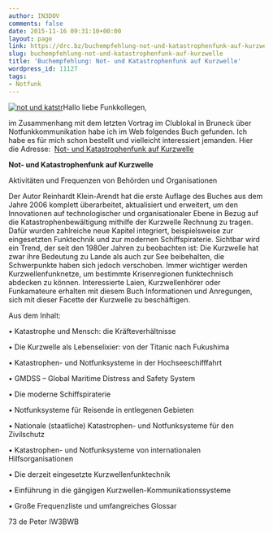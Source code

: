 ```yaml
---
author: IN3DOV
comments: false
date: 2015-11-16 09:31:10+00:00
layout: page
link: https://drc.bz/buchempfehlung-not-und-katastrophenfunk-auf-kurzwelle/
slug: buchempfehlung-not-und-katastrophenfunk-auf-kurzwelle
title: 'Buchempfehlung: Not- und Katastrophenfunk auf Kurzwelle'
wordpress_id: 11127
tags:
- Notfunk
---
```


[![not und katstr](https://drc.bz/wp-content/uploads/2015/11/not-und-katstr.jpg)](https://drc.bz/wp-content/uploads/2015/11/not-und-katstr.jpg)Hallo liebe Funkkollegen,




im Zusammenhang mit dem letzten Vortrag im Clublokal in Bruneck über Notfunkkommunikation habe ich im Web folgendes Buch gefunden. Ich habe es für mich schon bestellt und vielleicht interessiert jemanden. Hier die Adresse:  [Not- und Katastrophenfunk auf Kurzwelle](http://shop.vth.de/publikationen/siebel-verlag/not-und-katastrophenfunk-auf-kurzwelle.html)








**Not- und Katastrophenfunk auf Kurzwelle**




Aktivitäten und Frequenzen von Behörden und Organisationen




Der Autor Reinhardt Klein-Arendt hat die erste Auflage des Buches aus dem Jahre 2006 komplett überarbeitet, aktualisiert und erweitert, um den Innovationen auf technologischer und organisationaler Ebene in Bezug auf die Katastrophenbewältigung mithilfe der Kurzwelle Rechnung zu tragen. Dafür wurden zahlreiche neue Kapitel integriert, beispielsweise zur eingesetzten Funktechnik und zur modernen Schiffspiraterie. Sichtbar wird ein Trend, der seit den 1980er Jahren zu beobachten ist: Die Kurzwelle hat zwar ihre Bedeutung zu Lande als auch zur See beibehalten, die Schwerpunkte haben sich jedoch verschoben. Immer wichtiger werden Kurzwellenfunknetze, um bestimmte Krisenregionen funktechnisch abdecken zu können. Interessierte Laien, Kurzwellenhörer oder Funkamateure erhalten mit diesem Buch Informationen und Anregungen, sich mit dieser Facette der Kurzwelle zu beschäftigen.







Aus dem Inhalt:




• Katastrophe und Mensch: die Kräfteverhältnisse




• Die Kurzwelle als Lebenselixier: von der Titanic nach Fukushima




• Katastrophen- und Notfunksysteme in der Hochseeschifffahrt




• GMDSS – Global Maritime Distress and Safety System




• Die moderne Schiffspiraterie




• Notfunksysteme für Reisende in entlegenen Gebieten




• Nationale (staatliche) Katastrophen- und Notfunksysteme für den Zivilschutz




• Katastrophen- und Notfunksysteme von internationalen Hilfsorganisationen




• Die derzeit eingesetzte Kurzwellenfunktechnik




• Einführung in die gängigen Kurzwellen-Kommunikationssysteme




• Große Frequenzliste und umfangreiches Glossar







73 de Peter IW3BWB






